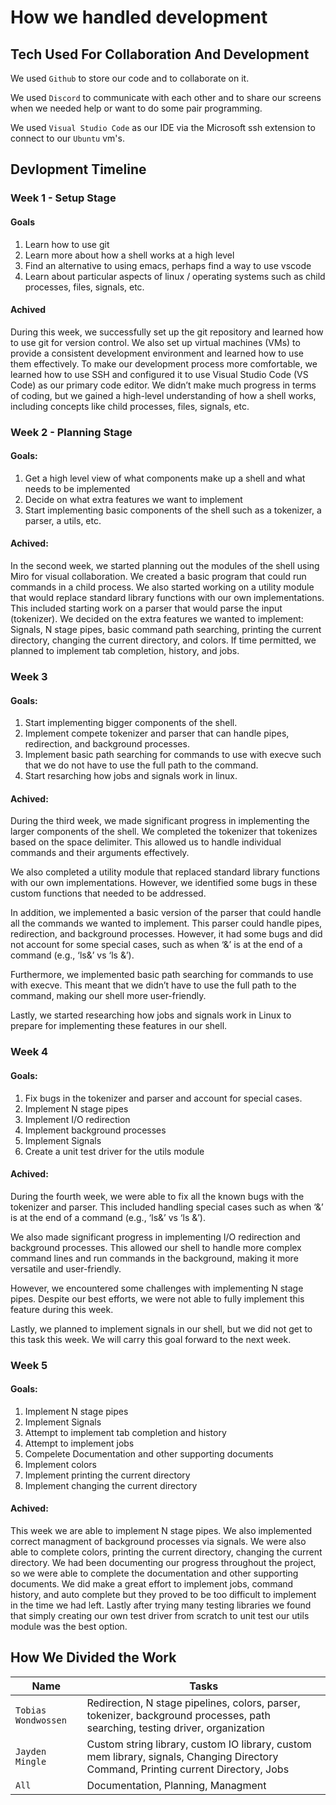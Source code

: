 # How we handled development

## Tech Used For Collaboration And Development

We used `Github` to store our code and to collaborate on it. 

We used `Discord` to communicate with each other and to share our screens when we needed help or want to do some pair programming.

We used `Visual Studio Code` as our IDE via the Microsoft ssh extension to connect to our `Ubuntu` vm's.

## Devlopment Timeline

### Week 1 - Setup Stage

#### Goals 

1. Learn how to use git
2. Learn more about how a shell works at a high level
3. Find an alternative to using emacs, perhaps find a way to use vscode
4. Learn about particular aspects of linux / operating systems such as child processes, files, signals, etc.

#### Achived 
During this week, we successfully set up the git repository and learned how to use git for version control. We also set up virtual machines (VMs) to provide a consistent development environment and learned how to use them effectively. To make our development process more comfortable, we learned how to use SSH and configured it to use Visual Studio Code (VS Code) as our primary code editor. We didn’t make much progress in terms of coding, but we gained a high-level understanding of how a shell works, including concepts like child processes, files, signals, etc.

### Week 2 - Planning Stage 

#### Goals: 

1. Get a high level view of what components make up a shell and what needs to be implemented
2. Decide on what extra features we want to implement
3. Start implementing basic components of the shell such as a tokenizer, a parser, a utils, etc.

#### Achived: 
In the second week, we started planning out the modules of the shell using Miro for visual collaboration. We created a basic program that could run commands in a child process. We also started working on a utility module that would replace standard library functions with our own implementations. This included starting work on a parser that would parse the input (tokenizer). We decided on the extra features we wanted to implement: Signals, N stage pipes, basic command path searching, printing the current directory, changing the current directory, and colors. If time permitted, we planned to implement tab completion, history, and jobs.

### Week 3

#### Goals: 

1. Start implementing bigger components of the shell.
2. Implement compete tokenizer and parser that can handle pipes, redirection, and background processes.
3. Implement basic path searching for commands to use with execve such that we do not have to use the full path to the command.
4. Start resarching how jobs and signals work in linux.

#### Achived: 
During the third week, we made significant progress in implementing the larger components of the shell. We completed the tokenizer that tokenizes based on the space delimiter. This allowed us to handle individual commands and their arguments effectively.

We also completed a utility module that replaced standard library functions with our own implementations. However, we identified some bugs in these custom functions that needed to be addressed.

In addition, we implemented a basic version of the parser that could handle all the commands we wanted to implement. This parser could handle pipes, redirection, and background processes. However, it had some bugs and did not account for some special cases, such as when ‘&’ is at the end of a command (e.g., ‘ls&’ vs ‘ls &’).

Furthermore, we implemented basic path searching for commands to use with execve. This meant that we didn’t have to use the full path to the command, making our shell more user-friendly.

Lastly, we started researching how jobs and signals work in Linux to prepare for implementing these features in our shell.
### Week 4

#### Goals: 

1. Fix bugs in the tokenizer and parser and account for special cases.
2. Implement N stage pipes
3. Implement I/O redirection
4. Implement background processes
5. Implement Signals 
6. Create a unit test driver for the utils module

#### Achived: 

During the fourth week, we were able to fix all the known bugs with the tokenizer and parser. This included handling special cases such as when ‘&’ is at the end of a command (e.g., ‘ls&’ vs ‘ls &’).

We also made significant progress in implementing I/O redirection and background processes. This allowed our shell to handle more complex command lines and run commands in the background, making it more versatile and user-friendly.

However, we encountered some challenges with implementing N stage pipes. Despite our best efforts, we were not able to fully implement this feature during this week.

Lastly, we planned to implement signals in our shell, but we did not get to this task this week. We will carry this goal forward to the next week.

### Week 5

#### Goals: 

1. Implement N stage pipes
2. Implement Signals
3. Attempt to implement tab completion and history
4. Attempt to implement jobs
5. Compelete Documentation and other supporting documents
6. Implement colors
7. Implement printing the current directory
8. Implement changing the current directory

#### Achived: 

This week we are able to implement N stage pipes. We also implemented correct managment of background processes via signals. We were also able to complete colors, printing the current directory, changing the current directory. We had been documenting our progress throughout the project, so we were able to complete the documentation and other supporting documents. We did make a great effort to implement jobs, command history, and auto complete but they proved to be too difficult to implement in the time we had left. Lastly after trying many testing libraries we found that simply creating our own test driver from scratch to unit test our utils module was the best option.

## How We Divided the Work

| Name             | Tasks                                                                 |
|------------------|-----------------------------------------------------------------------|
| `Tobias Wondwossen`| Redirection, N stage pipelines, colors, parser, tokenizer, background processes, path searching, testing driver,  organization |
| `Jayden Mingle`    | Custom string library, custom IO library, custom mem library, signals, Changing Directory Command, Printing current Directory, Jobs  |
| `All`    | Documentation, Planning, Managment|


